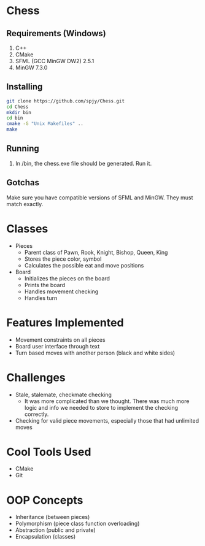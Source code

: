 # Chess

## Requirements (Windows)

1. C++
2. CMake
3. SFML (GCC MinGW DW2) 2.5.1
4. MinGW 7.3.0

## Installing

```bash
git clone https://github.com/spjy/Chess.git
cd Chess
mkdir bin
cd bin
cmake -G "Unix Makefiles" ..
make
```

## Running

1. In /bin, the chess.exe file should be generated. Run it.

## Gotchas

Make sure you have compatible versions of SFML and MinGW. They must match exactly.

# Classes 

* Pieces
  * Parent class of Pawn, Rook, Knight, Bishop, Queen, King
  * Stores the piece color, symbol
  * Calculates the possible eat and move positions
* Board
  * Initializes the pieces on the board
  * Prints the board
  * Handles movement checking
  * Handles turn

# Features Implemented

* Movement constraints on all pieces
* Board user interface through text
* Turn based moves with another person (black and white sides)

# Challenges

* Stale, stalemate, checkmate checking
  * It was more complicated than we thought. There was much more logic and info we needed to store to implement the checking correctly.
* Checking for valid piece movements, especially those that had unlimited moves

# Cool Tools Used

* CMake
* Git
  
# OOP Concepts
  * Inheritance (between pieces)
  * Polymorphism (piece class function overloading)
  * Abstraction (public and private)
  * Encapsulation (classes)
